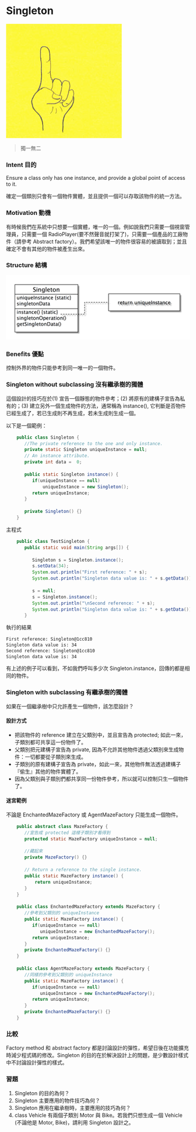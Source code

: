 # Singleton

![Decorator](images/comics/singleton.png)

> 獨一無二

### Intent 目的

Ensure a class only has one instance, and provide a global point of access to it. 

確定一個類別只會有一個物件實體，並且提供一個可以存取該物件的統一方法。

### Motivation 動機
有時候我們在系統中只想要一個實體，唯一的一個。例如說我們只需要一個視窗管理員，只需要一個 RadioPlayer(要不然聲音就打架了)，只需要一個產品的工廠物件（請參考 Abstract factory）。我們希望該唯一的物件很容易的被讀取到；並且確定不會有其他的物件被產生出來。

### Structure 結構

![Abstract Factory](images/dp/SingletonStr.png)

### Benefits 優點

控制外界的物件只能參考到同一唯一的一個物件。

### Singleton without subclassing 沒有繼承樹的獨體

這個設計的技巧在於(1) 宣告一個靜態的物件參考；(2) 將原有的建構子宣告為私有的；(3) 建立另外一個生成物件的方法，通常稱為 instance(), 它判斷是否物件已經生成了，若已生成則不再生成，若未生成則生成一個。

以下是一個範例：

```java
    public class Singleton {  
       //The private reference to the one and only instance.  
       private static Singleton uniqueInstance = null;  
       // An instance attribute.
       private int data =  0;

       public static Singleton instance() {
          if(uniqueInstance == null) 
              uniqueInstance = new Singleton(); 
          return uniqueInstance;
       } 

       private Singleton() {}  
    }
```    

主程式
    
```java    
    public class TestSingleton {
       public static void main(String args[]) {    

          Singleton s = Singleton.instance();    
          s.setData(34);    
          System.out.println("First reference: " + s);
          System.out.println("Singleton data value is: " + s.getData());

          s = null;
          s = Singleton.instance();
          System.out.println("\nSecond reference: " + s);
          System.out.println("Singleton data value is: " + s.getData());
       }
```
       
執行的結果

    First reference: Singleton@1cc810
    Singleton data value is: 34
    Second reference: Singleton@1cc810
    Singleton data value is: 34
    
有上述的例子可以看到，不如我們呼叫多少次 Singleton.instance，回傳的都是相同的物件。

### Singleton with subclassing 有繼承樹的獨體

如果在一個繼承樹中只允許產生一個物件，該怎麼設計？

#### 設計方式

- 把該物件的 reference 建立在父類別中，並且宣告為 protected; 如此一來，子類別都可共享這一份物件了。
- 父類別把元建構子宣告為 private, 因為不允許其他物件透過父類別來生成物件：一切都要從子類別來生成。
- 子類別的原有建構子宣告為 private，如此一來，其他物件無法透過建構子『偷生』其他的物件實體了。
- 因為父類別與子類別們都共享同一份物件參考，所以就可以控制只生一個物件了。

#### 迷宮範例

不論是 EnchantedMazeFactory 或 AgentMazeFactory 只能生成一個物件。

```java
    public abstract class MazeFactory {
       //宣告成 protected 這樣子類別才看得到
       protected static MazeFactory uniqueInstance = null;

       //藏起來     
       private MazeFactory() {}
       
       // Return a reference to the single instance.
       public static MazeFactory instance() {
           return uniqueInstance;
       }       
    }
    
    public class EnchantedMazeFactory extends MazeFactory {
       //參考到父類別的 uniqueInstance
       public static MazeFactory instance() {
          if(uniqueInstance == null)
             uniqueInstance = new EnchantedMazeFactory();
          return uniqueInstance;
       }
       private EnchantedMazeFactory() {}       
    }

    public class AgentMazeFactory extends MazeFactory {
       //同樣的參考到父類別的 uniqueInstance
       public static MazeFactory instance() {
          if(uniqueInstance == null)
             uniqueInstance = new EnchantedMazeFactory();
          return uniqueInstance;
       }
       private EnchantedMazeFactory() {}       
    }
```

### 比較
Factory method 和 abstract factory 都是討論設計的彈性，希望日後在功能擴充時減少程式碼的修改。Singleton 的目的在於解決設計上的問題，是少數設計樣式中不討論設計彈性的樣式。

### 習題

1. Singleton 的目的為何？
2. Singleton 主要應用的物件技巧為何？
3. Singleton 應用在繼承樹時，主要應用的技巧為何？
4. class Vehicle 有兩個子類別 Motor 與 Bike。若我們只想生成一個 Vehicle (不論他是 Motor, Bike)，請利用 Singleton 設計之。


